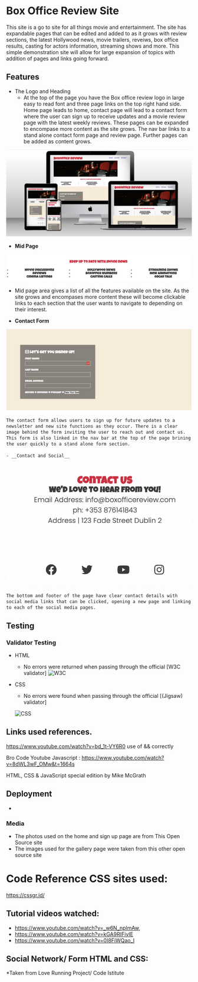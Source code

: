 # Box Office Review Site 
This site is a go to site for all things movie and entertainment. The site has expandable pages that can be edited and added to as it grows with review sections, the latest Hollywood news, movie trailers, reveiws, box office results, casting for actors information, streaming shows and more. This simple demonstration site will allow for large expansion of topics with addition of pages and links going forward. 



## Features 
- The Logo and Heading 
    - At the top of the page you have the Box office review logo in large easy to read font and three page links on the top right hand side. Home page leads to home, contact page will lead to a contact form where the user can sign up to receive updates and a movie review page with the latest weekly reviews. These pages can be expanded to encompase more content as the site grows. The nav bar links to a stand alone contact form page and review page. Further pages can be added as content grows. 
    
![Header](/assets/images/Screenshot%202022-11-17%20at%2014.01.20.png)  




   - __Mid Page__

![Mid Page](/assets/images/mid%20page%20box%20office.jpg)

  - Mid page area gives a list of all the features available on the site. As the site grows and encompases more content these will become clickable links to each section that the user wants to navigate to depending on their interest.  

  - __Contact Form__

![Contact Form](/assets/images/Screenshot%202022-11-17%20at%2014.02.43.png)


    The contact form allows users to sign up for future updates to a newsletter and new site functions as they occur. There is a clear image behind the form inviting the user to reach out and contact us.
    This form is also linked in the nav bar at the top of the page brining the user quickly to a stand alone form section.  

    - __Contact and Social__

![Contact and social](/assets/images/contact%20and%20social%20box%20office.jpg)

    The bottom and footer of the page have clear contact details with social media links that can be clicked, opening a new page and linking to each of the social media pages. 




## Testing 




### Validator Testing 

- HTML
    - No errors were returned when passing through the official [W3C validator] 
    ![W3C](vscode-remote://tronborg200-boxofficere-zu3jp3aoomw.ws-eu75.gitpod.io/workspace/Boxoffice-Review-/assets/images/Screenshot%202022-11-17%20at%2015.18.09.png)

- CSS
    - No errors were found when passing through the official [(Jigsaw) validator]

    ![CSS](vscode-remote://tronborg200-boxofficere-zu3jp3aoomw.ws-eu75.gitpod.io/workspace/Boxoffice-Review-/assets/images/Screenshot%202022-11-17%20at%2015.19.14.png)
    





## Links used references. 

https://www.youtube.com/watch?v=bd_1t-VY6R0 use of && correctly 

Bro Code Youtube Javascript : https://www.youtube.com/watch?v=8dWL3wF_OMw&t=1664s

HTML, CSS & JavaScript special edition by Mike McGrath

## Deployment


- 


### Media

- The photos used on the home and sign up page are from This Open Source site
- The images used for the gallery page were taken from this other open source site




# Code Reference CSS sites used: 

https://cssgr.id/

## Tutorial videos watched:
* https://www.youtube.com/watch?v=_w6N_nplmAw, 
* https://www.youtube.com/watch?v=kGA9RIFiyIE
* https://www.youtube.com/watch?v=0I8FiWQao_I

## Social Network/ Form HTML and CSS: 

*Taken from Love Running Project/ Code Istitute 